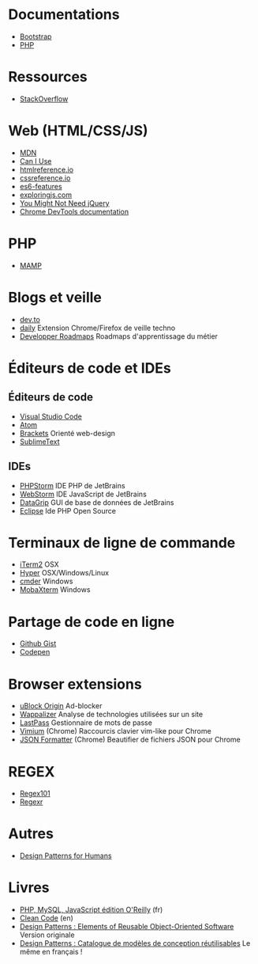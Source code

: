 # Documentations
- [Bootstrap](https://getbootstrap.com/)
- [PHP](https://www.php.net/)

# Ressources
- [StackOverflow](https://stackoverflow.com/)

# Web (HTML/CSS/JS)
- [MDN](https://developer.mozilla.org/)
- [Can I Use](https://caniuse.com/)
- [htmlreference.io](https://htmlreference.io/)
- [cssreference.io](https://cssreference.io/)
- [es6-features](http://es6-features.org/)
- [exploringjs.com](https://exploringjs.com/es6/)
- [You Might Not Need jQuery](http://youmightnotneedjquery.com/)
- [Chrome DevTools documentation](https://developers.google.com/web/tools/chrome-devtools/)

# PHP
- [MAMP](https://www.mamp.info/en/)

# Blogs et veille
- [dev.to](https://dev.to/)
- [daily](https://www.dailynow.co/) Extension Chrome/Firefox de veille techno
- [Developper Roadmaps](https://roadmap.sh/) Roadmaps d'apprentissage du métier

# Éditeurs de code et IDEs
## Éditeurs de code
- [Visual Studio Code](https://code.visualstudio.com/)
- [Atom](https://atom.io/)
- [Brackets](http://brackets.io/) Orienté web-design
- [SublimeText](https://www.sublimetext.com/)

## IDEs
- [PHPStorm](https://www.jetbrains.com/phpstorm/) IDE PHP de JetBrains
- [WebStorm](https://www.jetbrains.com/webstorm/) IDE JavaScript de JetBrains
- [DataGrip](https://www.jetbrains.com/datagrip/) GUI de base de données de JetBrains
- [Eclipse](https://www.eclipse.org/pdt) Ide PHP Open Source

# Terminaux de ligne de commande
- [iTerm2](https://iterm2.com/) OSX
- [Hyper](https://hyper.is/) OSX/Windows/Linux
- [cmder](https://cmder.net/) Windows
- [MobaXterm](https://mobaxterm.mobatek.net/) Windows

# Partage de code en ligne
- [Github Gist](https://gist.github.com/)
- [Codepen](https://codepen.io/)

# Browser extensions
- [uBlock Origin](https://github.com/gorhill/uBlock) Ad-blocker
- [Wappalizer](https://www.wappalyzer.com/) Analyse de technologies utilisées sur un site
- [LastPass](https://www.lastpass.com) Gestionnaire de mots de passe
- [Vimium](https://chrome.google.com/webstore/detail/vimium/dbepggeogbaibhgnhhndojpepiihcmeb) (Chrome) Raccourcis clavier vim-like pour Chrome
- [JSON Formatter](https://chrome.google.com/webstore/detail/json-formatter/bcjindcccaagfpapjjmafapmmgkkhgoa?hl=fr) (Chrome) Beautifier de fichiers JSON pour Chrome

# REGEX
- [Regex101](https://regex101.com/)
- [Regexr](https://regexr.com/)

# Autres
- [Design Patterns for Humans](https://roadmap.sh/guides/design-patterns-for-humans)

# Livres
- [PHP, MySQL, JavaScript édition O'Reilly](https://amzn.to/2YAqyvy) (fr)
- [Clean Code](https://amzn.to/2E4R9r8) (en)
- [Design Patterns : Elements of Reusable Object-Oriented Software](https://amzn.to/2PAKQ42) Version originale
- [Design Patterns : Catalogue de modèles de conception réutilisables](https://amzn.to/36oWRQO) Le  même en français !